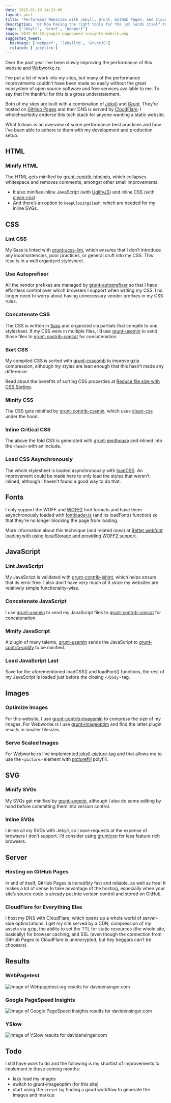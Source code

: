 ```yaml
---
date: 2015-01-10 14:23:00
layout: post
title: 'Performant Websites with Jekyll, Grunt, GitHub Pages, and CloudFlare'
description: 'Or how having the right tools for the job lends itself to building fast sites.'
tags: ['Jekyll', 'Grunt', 'Webperf']
image: 2015-01-15-google-pagespeed-insights-mobile.png
suggested_tweet:
  hashtags: ['webperf', 'Jekyllrb', 'GruntJS']
  related: ['jekyllrb']
---
```


Over the past year I’ve been slowly improving the performance of this website and [Webworke.rs](http://webworke.rs).

I’ve put a lot of work into my sites, but many of the performance improvements couldn’t have been made so easily without the great ecosystem of open source software and free services available to me. To say that I’m thankful for this is a gross understatement.

Both of my sites are built with a combination of [Jekyll](http://jekyllrb.com/) and [Grunt](http://gruntjs.com/). They’re hosted on [GitHub Pages](https://pages.github.com/) and their DNS is served by [CloudFlare](https://www.cloudflare.com/). I wholeheartedly endorse this tech stack for anyone wanting a static website.

What follows is an overview of some performance best practices and how I’ve been able to adhere to them with my development and production setup.

## HTML

### Minify HTML
The HTML gets minified by [grunt-contrib-htmlmin](https://github.com/gruntjs/grunt-contrib-htmlmin), which collapses whitespace and removes comments, amongst other small improvements.

- It also minifies inline JavaScript (with [UglifyJS](https://github.com/mishoo/UglifyJS2)) and inline CSS (with [clean-css](https://github.com/jakubpawlowicz/clean-css))
- And there’s an option to `keepClosingSlash`, which are needed for my inline SVGs.

## CSS

### Lint CSS
My Sass is linted with [grunt-scss-lint](https://github.com/ahmednuaman/grunt-scss-lint), which ensures that I don’t introduce any inconsistencies, poor practices, or general cruft into my CSS. This results in a well organized stylesheet.

### Use Autoprefixer
All the vendor prefixes are managed by [grunt-autoprefixer](https://github.com/nDmitry/grunt-autoprefixer) so that I have effortless control over which browsers I support when writing my CSS. I no longer need to worry about having unnecessary vendor prefixes in my CSS rules.

### Concatenate CSS
The CSS is written in [Sass](http://sass-lang.com/) and organized via partials that compile to one stylesheet. If my CSS were in multiple files, I’d use [grunt-usemin](https://github.com/yeoman/grunt-usemin) to send those files to [grunt-contrib-concat](https://github.com/gruntjs/grunt-contrib-concat) for concatenation.

### Sort CSS
My compiled CSS is sorted with [grunt-csscomb](https://github.com/csscomb/grunt-csscomb) to improve gzip compression, although my styles are lean enough that this hasn’t made any difference.

Read about the benefits of sorting CSS properties at [Reduce file size with CSS Sorting](http://peteschuster.com/2014/12/reduce-file-size-css-sorting/).

### Minify CSS
The CSS gets minified by [grunt-contrib-cssmin](https://github.com/gruntjs/grunt-contrib-cssmin), which uses [clean-css](https://github.com/jakubpawlowicz/clean-css) under the hood.

### Inline Critical CSS
The above the fold CSS is generated with [grunt-penthouse](https://github.com/fatso83/grunt-penthouse) and inlined into the `<head>` with an include.

### Load CSS Asynchronously
The whole stylesheet is loaded asynchronously with [loadCSS](https://github.com/filamentgroup/loadCSS). An improvement could be made here to only load the styles that weren’t inlined, although I haven’t found a good way to do that.

## Fonts
I only support the WOFF and [WOFF2](https://gist.github.com/sergejmueller/cf6b4f2133bcb3e2f64a) font formats and have them asynchronously loaded with [fontloader.js](https://github.com/bdadam/OptimizedWebfontLoading) (and its loadFont() function) so that they’re no longer blocking the page from loading.

More information about this technique (and related ones) at [Better webfont loading with using localStorage and providing WOFF2 support](http://bdadam.com/blog/better-webfont-loading-with-localstorage-and-woff2.html).

## JavaScript

### Lint JavaScript
My JavaScript is validated with [grunt-contrib-jshint](https://github.com/gruntjs/grunt-contrib-jshint), which helps ensure that its error free. I also don’t have very much of it since my websites are relatively simple functionality-wise.

### Concatenate JavaScript
I use [grunt-usemin](https://github.com/yeoman/grunt-usemin) to send my JavaScript files to [grunt-contrib-concat](https://github.com/gruntjs/grunt-contrib-concat) for concatenation.

### Minify JavaScript
A plugin of many talents, [grunt-usemin](https://github.com/yeoman/grunt-usemin) sends the JavaScript to [grunt-contrib-uglify](https://github.com/gruntjs/grunt-contrib-uglify) to be minified.

### Load JavaScript Last
Save for the aforementioned loadCSS() and loadFont() functions, the rest of my JavaScript is loaded just before the closing `</body>` tag.

## Images

### Optimize Images
For this website, I use [grunt-contrib-imagemin](https://github.com/gruntjs/grunt-contrib-imagemin) to compress the size of my images. For Webworke.rs I use [grunt-imageoptim](https://github.com/JamieMason/grunt-imageoptim) and find the latter plugin results in smaller filesizes.

### Serve Scaled Images
For Webworke.rs I’ve implemented [jekyll-picture-tag](https://github.com/robwierzbowski/jekyll-picture-tag) and that allows me to use the `<picture>` element with [picturefill](https://github.com/scottjehl/picturefill) polyfill.

## SVG

### Minify SVGs
My SVGs get minified by [grunt-svgmin](https://github.com/sindresorhus/grunt-svgmin), although I also do some editing by hand before committing them into version control.

### Inline SVGs
I inline all my SVGs with Jekyll, so I save requests at the expense of browsers I don’t support. I’d consider using [grunticon](https://github.com/filamentgroup/grunticon) for less feature rich browsers.

## Server

### Hosting on GitHub Pages
In and of itself, GitHub Pages is incredibly fast and reliable, as well as free! It makes a lot of sense to take advantage of the hosting, especially when your site’s source code is already put into version control and stored on GitHub.

### CloudFlare for Everything Else
I host my DNS with CloudFlare, which opens up a whole world of server-side optimizations. I get my site served by a CDN, compression of my assets via gzip, the ability to set the TTL for static resources (the whole site, basically) for browser caching, and SSL (even though the connection from GitHub Pages to CloudFlare is unencrypted, but hey beggars can’t be choosers).

## Results

### WebPagetest
<img src="/img/posts/2015-01-15-webpagetest.png" alt="Image of Webpagetest.org results for davidensinger.com"/>

### Google PageSpeed Insights
<img src="/img/posts/2015-01-15-google-pagespeed-insights-mobile.png" alt="Image of Google PageSpeed Insights results for davidensinger.com"/>

### YSlow
<img src="/img/posts/2015-01-15-yslow.png" alt="Image of YSlow results for davidensinger.com"/>

## Todo
I still have work to do and the following is my shortlist of improvements to implement in these coming months:

- lazy load my images
- switch to grunt-imageoptim (for this site)
- start using the `srcset` by finding a good workflow to generate the images and markup

